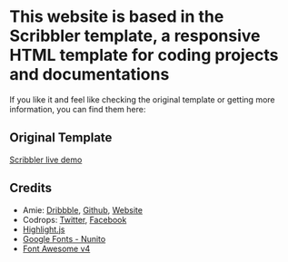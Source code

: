 # This website is based in the Scribbler template, a responsive HTML template for coding projects and documentations
If you like it and feel like checking the original template or getting more information, you can find them here:

## Original Template
[Scribbler live demo](https://tympanus.net/codrops/?p=33686)

## Credits
*   Amie: [Dribbble](http://www.dribbble.com/amiechen01), [Github](https://github.com/amiechen), [Website](http://amie-chen.com/)
*   Codrops: [Twitter](http://www.twitter.com/codrops), [Facebook](http://www.facebook.com/pages/Codrops/159107397912)
*   [Highlight.js](https://highlightjs.org/)
*   [Google Fonts - Nunito](https://fonts.google.com/specimen/Nunito+Sans)
*   [Font Awesome v4](http://fontawesome.io/)
